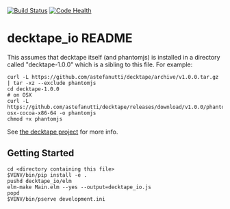 [![Build Status](https://travis-ci.org/abingham/decktape.io.png?branch=master)](https://travis-ci.org/abingham/decktape.io) [![Code Health](https://landscape.io/github/abingham/decktape.io/master/landscape.svg?style=flat)](https://landscape.io/github/abingham/decktape.io/master)

decktape_io README
==================

This assumes that decktape itself (and phantomjs) is installed in a directory
called "decktape-1.0.0" which is a sibling to this file. For example:

```
curl -L https://github.com/astefanutti/decktape/archive/v1.0.0.tar.gz | tar -xz --exclude phantomjs
cd decktape-1.0.0
# on OSX
curl -L https://github.com/astefanutti/decktape/releases/download/v1.0.0/phantomjs-osx-cocoa-x86-64 -o phantomjs
chmod +x phantomjs
```

See [the decktape project](https://github.com/astefanutti/decktape/) for more
info.

Getting Started
---------------

```
cd <directory containing this file>
$VENV/bin/pip install -e .
pushd decktape_io/elm
elm-make Main.elm --yes --output=decktape_io.js
popd
$VENV/bin/pserve development.ini
```
